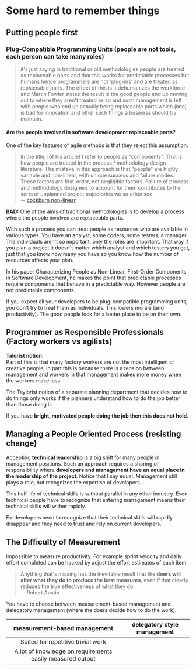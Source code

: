 # Some hard to remember things


## Putting people first



### Plug-Compatible Programming Units (people are not tools, each person can take many roles)

> it's just saying in traditional or old methodologies people are treated as replaceable parts and that this works for predictable processes but humans hence programmers are not 'plug-ins' and are treated as replaceable parts. The effect of this is it dehumanizes the workforce and Martin Fowler states the result is the good people end up moving out to where they aren't treated as so and such management is left with people who end up actually being replaceable parts which (imo) is bad for innovation and other such things a business should try maintain.

#### Are the people involved in software development replaceable parts? 

One of the key features of agile methods is that they reject this assumption.

> In the title, [of his article] I refer to people as "components". That is how people are treated in the process / methodology design literature. The mistake in this approach is that "people" are highly variable and non-linear, with unique success and failure modes. Those factors are first-order, not negligible factors. Failure of process and methodology designers to account for them contributes to the sorts of unplanned project trajectories we so often see. <br />
> -- [cockburn non-linear][cockburn] <br />

**BAD:** One of the aims of traditional methodologies is to develop a process where the people involved are replaceable parts. 

With such a process you can treat people as resources who are available in various types. You have an analyst, some coders, some testers, a manager. The individuals aren't so important, only the roles are important. That way if you plan a project it doesn't matter which analyst and which testers you get, just that you know how many you have so you know how the number of resources affects your plan.

In his paper Characterizing People as Non-Linear, First-Order Components in Software Development, he makes the point that predictable processes require components that behave in a predictable way. However people are not predictable components.

If you expect all your developers to be plug-compatible programming units, you don't try to treat them as individuals. This lowers morale (and productivity). The good people look for a better place to be on their own.

[cockburn]: http://alistair.cockburn.us/Characterizing+people+as+non-linear%2c+first-order+components+in+software+development


## Programmer as Responsible Professionals (Factory workers vs agilists)

**Talorist notion:** <br />
Part of this is that many factory workers are not the most intelligent or creative people, in part this is because there is a tension between management and workers in that management makes more money when the workers make less.


The Taylorist notion of a separate planning department that decides how to do things only works if the planners understand how to do the job better than those doing it. 

If you have **bright, motivated people doing the job then this does not hold**.

## Managing a People Oriented Process (resisting change)

Accepting **technical leadership** is a big shift for many people in management positions. Such an approach requires a sharing of responsibility where **developers and management have an equal place in the leadership of the project**. Notice that I say equal. Management still plays a role, but recognizes the expertise of developers.

This half life of technical skills is without parallel in any other industry. Even technical people have to recognize that entering management means their technical skills will wither rapidly.

Ex-developers need to recognize that their technical skills will rapidly disappear and they need to trust and rely on current developers.

## The Difficulty of Measurement
Impossible to measure productivity. For example sprint velocity and daily effort completed can be hacked by adjust the effort estimates of each item.

> Anything that's missing has the inevitable result that the **doers will alter what they do to produce the best measures**, even if that clearly reduces the true effectiveness of what they do. <br />
> -- Robert Austin

You have to choose between measurement-based management and delegatory management (where the doers decide how to do the work). 


| measurement-based management                              | delegatory style management |
| :-:                                                       | :-:                         |
| Suited for repetitive trivial work                        |                             |
| A lot of knowledge on requirements easily measured output |                             |



